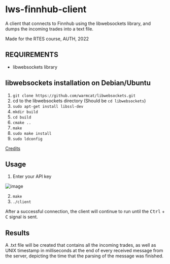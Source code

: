 # lws-finnhub-client
A client that connects to Finnhub using the libwebsockets library, and dumps the incoming trades into a text file.

Made for the RTES course, AUTH, 2022

## REQUIREMENTS
- libwebsockets library

## libwebsockets installation on Debian/Ubuntu

1. `git clone https://github.com/warmcat/libwebsockets.git`
2. cd to the libwebsockets directory (Should be `cd libwebsockets`)
3. `sudo apt-get install libssl-dev`
4. `mkdir build`
5. `cd build`
6. `cmake ..`
7. `make`
8. `sudo make install`
9. `sudo ldconfig`

[Credits](https://stackoverflow.com/questions/29470447/how-can-i-install-the-libwebsocket-library-in-ubuntu)

## Usage

1. Enter your API key

![image](https://user-images.githubusercontent.com/45694080/171420398-a94b0fc4-2953-409f-b0b8-7a7427a16048.png)


2. `make`
3. `./client`

After a successful connection, the client will continue to run until the <kbd>Ctrl</kbd> + <kbd>C</kbd> signal is sent.

## Results
A .txt file will be created that contains all the incoming trades, as well as UNIX timestamp in milliseconds at the end of every received message from the server, depicting the time that the parsing of the message was finished.
